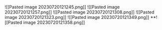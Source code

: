 ![[Pasted image 20230720121245.png]]
![[Pasted image 20230720121257.png]]
![[Pasted image 20230720121308.png]]
![[Pasted image 20230720121323.png]]
![[Pasted image 20230720121349.png]]
**![[Pasted image 20230720121358.png]]

